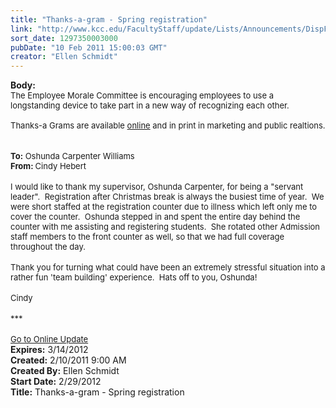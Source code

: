 ```yaml
---
title: "Thanks-a-gram - Spring registration"
link: "http://www.kcc.edu/FacultyStaff/update/Lists/Announcements/DispForm.aspx?ID=112"
sort_date: 1297350003000
pubDate: "10 Feb 2011 15:00:03 GMT"
creator: "Ellen Schmidt"
---
```


<div><b>Body:</b> <div class="ExternalClass1FE8CD27E1BA43D99DF58EF4513C6AD0">
<div><font size="2">The Employee Morale Committee is encouraging employees to use a longstanding device to take part in a new way of recognizing each other. </font></div><font size="2">
<div><br />Thanks-a Grams are available <a href="/FacultyStaff/resources/Pages/default.aspx">online</a> and in print in marketing and public realtions. </div>
<div></font> </div><font size="2"><font color="#0000ff">
<div><br /></font><strong>To:</strong> Oshunda Carpenter Williams</font><font size="2"><strong><br /></strong></font></div>
<div><font size="2"><strong>From: </strong>Cindy Hebert</font></div>
<div><font size="2"></font> </div>
<div><font size="2">I would like to thank my supervisor, Oshunda Carpenter, for being a &quot;servant leader&quot;.  Registration after Christmas break is always the busiest time of year.  We were short staffed at the registration counter due to illness which left only me to cover the counter.  Oshunda stepped in and spent the entire day behind the counter with me assisting and registering students.  She rotated other Admission staff members to the front counter as well, so that we had full coverage throughout the day.</font></div>
<div><font size="2"></font> </div>
<div><font size="2">Thank you for turning what could have been an extremely stressful situation into a rather fun 'team building' </font><font size="2">experience.  Hats off to you, Oshunda!</font></div>
<div><font size="2"></font> </div>
<div><font size="2">Cindy </font></div>
<div><font size="2"></font> </div>
<div><font size="2">***</font></div></div>
<div> </div>
<div><font size="2"><a href="/FacultyStaff/update/Pages/dailyupdate.aspx">Go to Online Update </a></font></div>
<div></div></div>
<div><b>Expires:</b> 3/14/2012</div>
<div><b>Created:</b> 2/10/2011 9:00 AM</div>
<div><b>Created By:</b> Ellen Schmidt</div>
<div><b>Start Date:</b> 2/29/2012</div>
<div><b>Title:</b> Thanks-a-gram - Spring registration</div>
